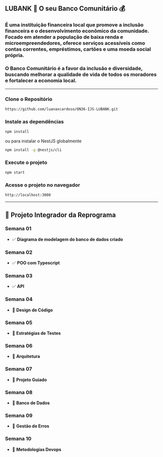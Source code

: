 ## LUBANK 🏦 O seu Banco Comunitário 💰

### É uma instituição financeira local que promove a inclusão financeira e o desenvolvimento econômico da comunidade. Focado em atender a população de baixa renda e microempreendedores, oferece serviços acessíveis como contas correntes, empréstimos, cartões e uma moeda social própria.

### O Banco Comunitário é a favor da inclusão e diversidade, buscando melhorar a qualidade de vida de todos os moradores e fortalecer a economia local.
---
### Clone o Repositório
```bash
https://github.com/luanaxcardoso/ON36-IJS-LUBANK.git
```

### Instale as dependências
```bash
npm install
```
ou para instalar o NestJS globalmente

```bash
npm install -g @nestjs/cli
```

### Execute o projeto
```bash
npm start
```
### Acesse o projeto no navegador
```bash
http://localhost:3000
```

---

## 📅 Projeto Integrador da Reprograma

###  Semana 01
- ✅ **Diagrama de modelagem do banco de dados criado**
###  Semana 02
- ✅ **POO com Typescript**
### Semana 03
- ✅ **API**
### Semana 04
- 🔲 **Design de Código**
### Semana 05
- 🔲 **Estratégias de Testes**
### Semana 06
- 🔲 **Arquitetura**
### Semana 07
- 🔲 **Projeto Guiado**
### Semana 08
- 🔲 **Banco de Dados**
### Semana 09
- 🔲 **Gestão de Erros**
### Semana 10
- 🔲 **Metodologias Devops**
